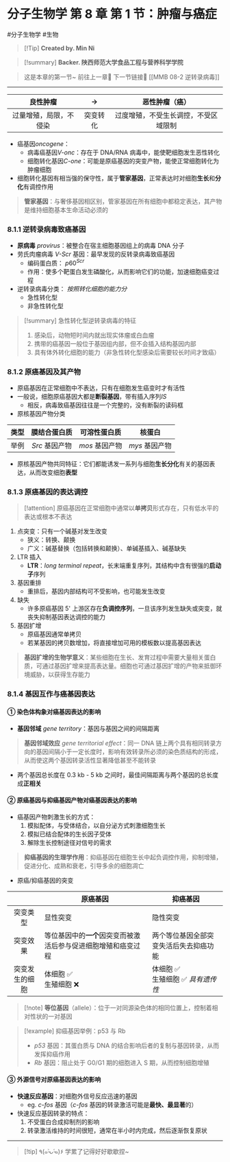 # 分子生物学 第 8 章 第 1 节：肿瘤与癌症
#分子生物学 #生物 


> [!Tip] **Created by. Min Ni**

> [!summary] **Backer. 陕西师范大学食品工程与营养科学学院**

> 这是本章的第一节~
> 前往上一章🚀 
> 下一节链接🔗 [[MMB 08-2 逆转录病毒]]

---

|    良性肿瘤     |  →   |      恶性肿瘤（癌）       |
| :---------: | :--: | :----------------: |
| 过量增殖，局限，不侵染 | 突变转化 | 过度增殖，不受生长调控，不受区域限制 |

- 癌基因*oncogene*：
	- 病毒癌基因*V-onc*：存在于 DNA/RNA 病毒中，能使靶细胞发生恶性转化
	- 细胞转化基因*C-one*：可能是原癌基因的突变产物，能使正常细胞转化为肿瘤细胞
- 细胞转化基因有相当强的保守性，属于**管家基因**，正常表达时对细胞**生长**和**分化**有调控作用

> **管家基因**：与奢侈基因相区别，管家基因在所有细胞中都稳定表达，其产物是维持细胞基本生命活动必须的

### 8.1.1 逆转录病毒致癌基因
- **原病毒** *provirus*：被整合在宿主细胞基因组上的病毒 DNA 分子
- 劳氏肉瘤病毒 *V-Scr* 基因：最早发现的反转录病毒致癌基因
	- 编码蛋白质： $p60^{Scr}$ 
	- 作用：使多个靶蛋白发生磷酸化，从而影响它们的功能，加速细胞癌变过程
- 逆转录病毒分类： *按照转化细胞的能力分*
	- 急性转化型
	- 非急性转化型

>[!summary] 急性转化型逆转录病毒的特征
>1. 感染后，动物短时间内就出现实体瘤或白血瘤
>2. 携带的癌基因一般位于基因组内部，但不会插入结构基因内部
>3. 具有体外转化细胞的能力（非急性转化型感染后需要较长时间才致癌）

### 8.1.2 原癌基因及其产物
- 原癌基因在正常细胞中不表达，只有在细胞发生癌变时才有活性
- 一般说，细胞原癌基因大都是**断裂基因**，带有插入序列*IS*
	- 相反，病毒致癌基因往往是一个完整的，没有断裂的读码框
- 原核基因产物分类

| 类型  |   膜结合蛋白质   |   可溶性蛋白质   |    核蛋白     |
| :-: | :--------: | :--------: | :--------: |
| 举例  | *Src* 基因产物 | *mos* 基因产物 | *mys* 基因产物 |

- 原核基因产物共同特征：它们都能诱发一系列与细胞**生长分化**有关的基因表达，从而改变细胞**表型**

### 8.1.3 原癌基因的表达调控

> [!attention] 原癌基因在正常细胞中通常以**单拷贝**形式存在，只有低水平的表达或根本不表达

1. 点突变：只有一个碱基对发生改变
	- 狭义：转换、颠换
	- 广义：碱基替换（包括转换和颠换）、单碱基插入、碱基缺失
2. LTR 插入
	- **LTR**：*long terminal repeat*，长末端重复序列，其结构中含有很强的**启动子**序列
3. 基因重排
	- 重排后，基因内部结构可不受影响，也可能发生改变
4. 缺失
	- 许多原癌基因 5' 上游区存在**负调控序列**，一旦该序列发生缺失或突变，就丧失抑制基因表达调控的能力
5. 基因扩增
	- 原癌基因通常单拷贝
	- 若某基因的拷贝数增加，将直接增加可用的模板数以提高基因表达

> **基因扩增的生物学意义**：某些细胞在生长、发育过程中需要大量相关蛋白质，可通过基因扩增来提高表达量。细胞也可通过基因扩增的产物来抵御环境威胁，以获得生存能力

### 8.1.4 基因互作与癌基因表达
#### ① 染色体构象对癌基因表达的影响
- **基因邻域** *gene territory*：基因与基因之间的间隔距离

> **基因邻域效应** *gene territorial effect*：同一 DNA 链上两个具有相同转录方向的基因间隔小于一定长度时，影响有效转录所必须的染色质结构的形成，从而使这两个基因转录活性显著降低甚至不能转录

- 两个基因总长度在 0.3 kb - 5 kb 之间时，最佳间隔距离与两个基因的总长度成**正相关**

#### ② 原癌基因与抑癌基因产物对癌基因表达的影响
- 癌基因产物刺激生长的方式：
	1. 模拟配体，与受体结合，以自分泌方式刺激细胞生长
	2. 模拟已结合配体的生长因子受体
	3. 解除生长控制途径对信号的需求

> **抑癌基因的生理学作用**：抑癌基因在细胞生长中起负调控作用，抑制增殖，促进分化、成熟和衰老，引导多余的细胞凋亡

- 原癌/抑癌基因的突变

|         | 原癌基因                              | 抑癌基因                    |
| :-----: | --------------------------------- | ----------------------- |
|  突变类型   | 显性突变                              | 隐性突变                    |
|  突变效果   | 等位基因中的**一个**因突变而被激活后参与促进细胞增殖和癌变过程 | 两个等位基因全部突变失活后失去抑癌功能     |
| 突变发生的细胞 | 体细胞 ✅<br>生殖细胞 ❌                   | 体细胞 ✅<br>生殖细胞 ✅ *具有遗传性* |

> [!note] **等位基因**（allele）：位于一对同源染色体的相同位置上，控制着相对性状的一对基因

> [!example] 抑癌基因举例：p53 与 Rb
> - *p53* 基因：其蛋白质与 DNA 的结合影响后者的复制与基因转录，从而发挥抑癌作用
> - *Rb* 基因：阻止处于 G0/G1 期的细胞进入 S 期，从而控制细胞增殖

#### ③ 外源信号对原癌基因表达的影响
- **快速反应基因**：对细胞外信号反应迅速的基因
	- eg. *c-fos* 基因（*c-fos* 基因的转录激活可能是**最快、最显著**的）
- 快速反应基因转录的特点：
	1. 不受蛋白合成抑制剂的影响
	2. 转录激活维持的时间很短，通常在半小时内完成，然后逐渐恢复原状

---
> [!tip] ٩(๑˃̵ᴗ˂̵๑)۶ 学累了记得好好歇歇捏~
